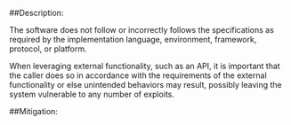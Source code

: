 ##Description:

The software does not follow or incorrectly follows the specifications as required by the implementation language, environment, framework, protocol, or platform.

When leveraging external functionality, such as an API, it is important that the caller does so in accordance with the requirements of the external functionality or else unintended behaviors may result, possibly leaving the system vulnerable to any number of exploits.

##Mitigation:
